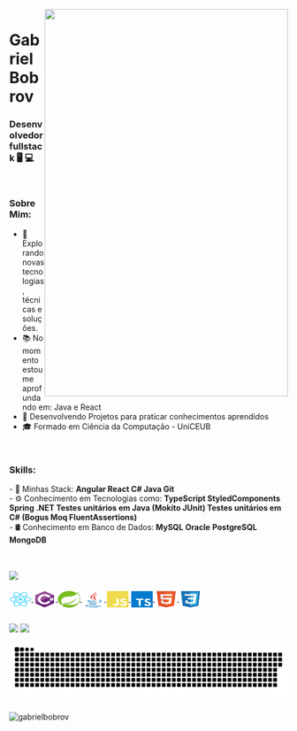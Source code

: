 <img align="right" width="440" height="700" right="0px" src="https://i.imgur.com/jJJRSB0.png">

# Gabriel Bobrov
### Desenvolvedor fullstack 🖥 💻


<br>

### Sobre Mim:

<p align="left" margin-left="10px"> 

- 🌱 Explorando novas tecnologias, técnicas e soluções.
- 📚 No momento estou me aprofundando em: Java e React
- 📘 Desenvolvendo Projetos para praticar conhecimentos aprendidos
- 🎓 Formado em Ciência da Computação  - UniCEUB



<br>

### Skills:

<p align="left" margin-left="10px">
- 🧩 Minhas Stack: <strong>Angular React C# Java Git</strong> <br>
- ⚙ Conhecimento em Tecnologias como: <strong>TypeScript StyledComponents Spring .NET Testes unitários em Java (Mokito JUnit) Testes unitários em C# (Bogus Moq FluentAssertions)</strong> <br>
- 🛢 Conhecimento em Banco de Dados: <strong>MySQL</strong> <strong>Oracle</strong> <strong>PostgreSQL</strong> <strong>MongoDB</strong> <br>
</p>

<br/>
<br/>

 <div>
  <a href="https://github.com/GabrielBobrov">
  <img height="180em" src="https://github-readme-stats.vercel.app/api?username=GabrielBobrov&show_icons=true&theme=midnight-purple&include_all_commits=true&count_private=true"/>
</div>
<div style="display: inline_block"><br>
 <img align="center" alt="Gabriel-React" height="30" width="40" src="https://raw.githubusercontent.com/devicons/devicon/master/icons/react/react-original.svg">
 <img align="center" alt="Gabriel-Csharp" height="30" width="40" src="https://raw.githubusercontent.com/devicons/devicon/master/icons/csharp/csharp-original.svg">
 <img align="center" alt="Gabriel-Spring" height="30" width="40" src="https://raw.githubusercontent.com/devicons/devicon/master/icons/spring/spring-original.svg">
 <img align="center" alt="Gabriel-Java" height="30" width="40" src="https://raw.githubusercontent.com/devicons/devicon/master/icons/java/java-original.svg">
 <img align="center" alt="Gabriel-Js" height="30" width="40" src="https://raw.githubusercontent.com/devicons/devicon/master/icons/javascript/javascript-plain.svg">
 <img align="center" alt="Gabriel-Ts" height="30" width="40" src="https://raw.githubusercontent.com/devicons/devicon/master/icons/typescript/typescript-plain.svg">
 <img align="center" alt="Gabriel-HTML" height="30" width="40" src="https://raw.githubusercontent.com/devicons/devicon/master/icons/html5/html5-original.svg">
 <img align="center" alt="Gabriel-CSS" height="30" width="40" src="https://raw.githubusercontent.com/devicons/devicon/master/icons/css3/css3-original.svg">
</div>
  
  ##
 
<div> 
  <a href = "mailto:gabrielbobrov@outlook.com.br"><img src="https://img.shields.io/badge/-Email-%23333?style=for-the-badge&logo=gmail&logoColor=white" target="_blank"></a>
  <a href="https://www.linkedin.com/in/gabrielbobrov/" target="_blank"><img src="https://img.shields.io/badge/-LinkedIn-%230077B5?style=for-the-badge&logo=linkedin&logoColor=white" target="_blank"></a> 
    
 ![Snake animation](https://github.com/GabrielBobrov/GabrielBobrov/blob/output/github-contribution-grid-snake.svg)
<p align="left"> <img src="https://komarev.com/ghpvc/?username=gabrielbobrov&label=Profile%20views&color=0e75b6&style=flat" alt="gabrielbobrov" /> </p>

</div>
